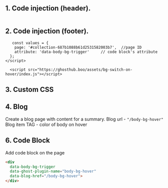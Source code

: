 ## 1. Code injection (header).
``` <link href="https://ghosthub.boo/assets/bg-switch-on-hover/style.css" rel="stylesheet"> 
```

## 2. Code injection (footer).
``` <script>
   const values = {
  	page: '#collection-687b1088b61d2531582003b7',  //page ID
    attribute: 'data-body-bg-trigger'     // code block's attribute
  };
</script>

  <script src="https://ghosthub.boo/assets/bg-switch-on-hover/index.js"></script>
```

## 3. Custom CSS
   

## 4. Blog
Create a blog page with content for a summary. 
Blog url - ```"/body-bg-hover"```
Blog item TAG - color of body on hover

## 6. Code Block
Add code block on the page
```html
<div 
  data-body-bg-trigger 
  data-ghost-plugin-name="body-bg-hover" 
  data-blog-href="/body-bg-hover">
</div>
```






